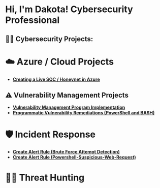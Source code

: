 <h1>Hi, I'm Dakota! Cybersecurity Professional

<h2>👨‍💻 Cybersecurity Projects:</h2>

# ☁️ Azure / Cloud Projects
- [**Creating a Live SOC / Honeynet in Azure**](https://github.com/kodylblair/Azure-SOC)




## ⚠️ Vulnerability Management Projects

- **[Vulnerability Management Program Implementation](https://github.com/kodylblair/Vulnerability-Management-Program/tree/main)**
- **[Programmatic Vulnerability Remediations (PowerShell and BASH)](https://github.com/joshcybertest/programmatic-vulnerability-remediations)**

# 🛡️ Incident Response 
- [**Create Alert Rule (Brute Force Attempt Detection)**](https://github.com/kodylblair/Brute-Force-Attack-Lab-Cloud-VM-Defense-Response)
- [**Create Alert Rule (Powershell-Suspicious-Web-Request)**](https://github.com/kodylblair/-Incident-Response-Case-Study-PowerShell-Script-Execution-via-Suspicious-Web-Requests)

# 🕵️‍♂️ Threat Hunting 


  

[linkedin]: https://linkedin.com/in/dakota-lane-blair










